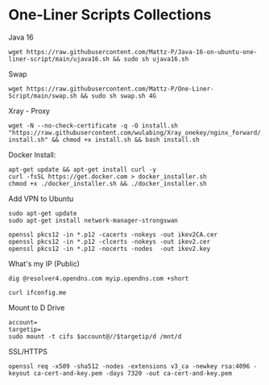 # One-Liner Scripts Collections

Java 16

`
wget https://raw.githubusercontent.com/Mattz-P/Java-16-on-ubuntu-one-liner-script/main/ujava16.sh && sudo sh ujava16.sh
`

Swap

`wget https://raw.githubusercontent.com/Mattz-P/One-Liner-Script/main/swap.sh && sudo sh swap.sh 4G`

Xray - Proxy

`wget -N --no-check-certificate -q -O install.sh "https://raw.githubusercontent.com/wulabing/Xray_onekey/nginx_forward/install.sh" && chmod +x install.sh && bash install.sh
`

Docker Install:

```
apt-get update && apt-get install curl -y
curl -fsSL https://get.docker.com > docker_installer.sh
chmod +x ./docker_installer.sh && ./docker_installer.sh
```

Add VPN to Ubuntu

```
sudo apt-get update
sudo apt-get install network-manager-strongswan

openssl pkcs12 -in *.p12 -cacerts -nokeys -out ikev2CA.cer
openssl pkcs12 -in *.p12 -clcerts -nokeys -out ikev2.cer
openssl pkcs12 -in *.p12 -nocerts -nodes  -out ikev2.key
```
What's my IP (Public)
```
dig @resolver4.opendns.com myip.opendns.com +short
```

`curl ifconfig.me`

Mount to D Drive
```
account=
targetip=
sudo mount -t cifs $account@//$targetip/d /mnt/d
```

SSL/HTTPS

```
openssl req -x509 -sha512 -nodes -extensions v3_ca -newkey rsa:4096 -keyout ca-cert-and-key.pem -days 7320 -out ca-cert-and-key.pem
```
